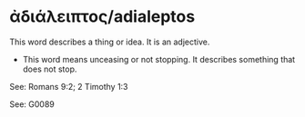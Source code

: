 # ἀδιάλειπτος/adialeptos
This word describes a thing or idea. It is an adjective.
* This word means unceasing or not stopping. It describes something that does not stop.

See: Romans 9:2; 2 Timothy 1:3

See: G0089
